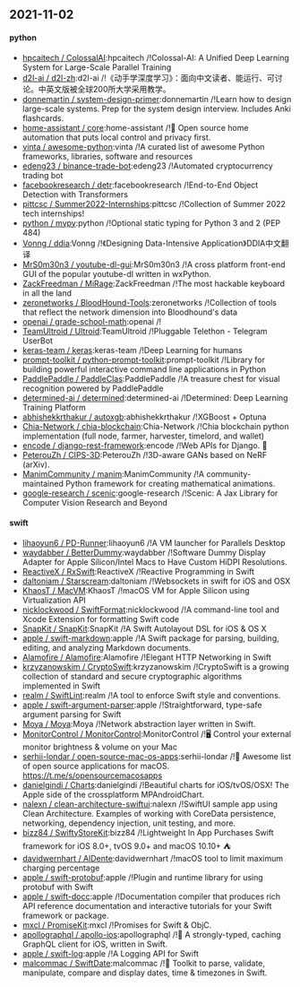 ## 2021-11-02

#### python
* [hpcaitech / ColossalAI](https://github.com/hpcaitech/ColossalAI):hpcaitech /!Colossal-AI: A Unified Deep Learning System for Large-Scale Parallel Training
* [d2l-ai / d2l-zh](https://github.com/d2l-ai/d2l-zh):d2l-ai /!《动手学深度学习》：面向中文读者、能运行、可讨论。中英文版被全球200所大学采用教学。
* [donnemartin / system-design-primer](https://github.com/donnemartin/system-design-primer):donnemartin /!Learn how to design large-scale systems. Prep for the system design interview. Includes Anki flashcards.
* [home-assistant / core](https://github.com/home-assistant/core):home-assistant /!🏡 Open source home automation that puts local control and privacy first.
* [vinta / awesome-python](https://github.com/vinta/awesome-python):vinta /!A curated list of awesome Python frameworks, libraries, software and resources
* [edeng23 / binance-trade-bot](https://github.com/edeng23/binance-trade-bot):edeng23 /!Automated cryptocurrency trading bot
* [facebookresearch / detr](https://github.com/facebookresearch/detr):facebookresearch /!End-to-End Object Detection with Transformers
* [pittcsc / Summer2022-Internships](https://github.com/pittcsc/Summer2022-Internships):pittcsc /!Collection of Summer 2022 tech internships!
* [python / mypy](https://github.com/python/mypy):python /!Optional static typing for Python 3 and 2 (PEP 484)
* [Vonng / ddia](https://github.com/Vonng/ddia):Vonng /!《Designing Data-Intensive Application》DDIA中文翻译
* [MrS0m30n3 / youtube-dl-gui](https://github.com/MrS0m30n3/youtube-dl-gui):MrS0m30n3 /!A cross platform front-end GUI of the popular youtube-dl written in wxPython.
* [ZackFreedman / MiRage](https://github.com/ZackFreedman/MiRage):ZackFreedman /!The most hackable keyboard in all the land
* [zeronetworks / BloodHound-Tools](https://github.com/zeronetworks/BloodHound-Tools):zeronetworks /!Collection of tools that reflect the network dimension into Bloodhound's data
* [openai / grade-school-math](https://github.com/openai/grade-school-math):openai /!
* [TeamUltroid / Ultroid](https://github.com/TeamUltroid/Ultroid):TeamUltroid /!Pluggable Telethon - Telegram UserBot
* [keras-team / keras](https://github.com/keras-team/keras):keras-team /!Deep Learning for humans
* [prompt-toolkit / python-prompt-toolkit](https://github.com/prompt-toolkit/python-prompt-toolkit):prompt-toolkit /!Library for building powerful interactive command line applications in Python
* [PaddlePaddle / PaddleClas](https://github.com/PaddlePaddle/PaddleClas):PaddlePaddle /!A treasure chest for visual recognition powered by PaddlePaddle
* [determined-ai / determined](https://github.com/determined-ai/determined):determined-ai /!Determined: Deep Learning Training Platform
* [abhishekkrthakur / autoxgb](https://github.com/abhishekkrthakur/autoxgb):abhishekkrthakur /!XGBoost + Optuna
* [Chia-Network / chia-blockchain](https://github.com/Chia-Network/chia-blockchain):Chia-Network /!Chia blockchain python implementation (full node, farmer, harvester, timelord, and wallet)
* [encode / django-rest-framework](https://github.com/encode/django-rest-framework):encode /!Web APIs for Django. 🎸
* [PeterouZh / CIPS-3D](https://github.com/PeterouZh/CIPS-3D):PeterouZh /!3D-aware GANs based on NeRF (arXiv).
* [ManimCommunity / manim](https://github.com/ManimCommunity/manim):ManimCommunity /!A community-maintained Python framework for creating mathematical animations.
* [google-research / scenic](https://github.com/google-research/scenic):google-research /!Scenic: A Jax Library for Computer Vision Research and Beyond

#### swift
* [lihaoyun6 / PD-Runner](https://github.com/lihaoyun6/PD-Runner):lihaoyun6 /!A VM launcher for Parallels Desktop
* [waydabber / BetterDummy](https://github.com/waydabber/BetterDummy):waydabber /!Software Dummy Display Adapter for Apple Silicon/Intel Macs to Have Custom HiDPI Resolutions.
* [ReactiveX / RxSwift](https://github.com/ReactiveX/RxSwift):ReactiveX /!Reactive Programming in Swift
* [daltoniam / Starscream](https://github.com/daltoniam/Starscream):daltoniam /!Websockets in swift for iOS and OSX
* [KhaosT / MacVM](https://github.com/KhaosT/MacVM):KhaosT /!macOS VM for Apple Silicon using Virtualization API
* [nicklockwood / SwiftFormat](https://github.com/nicklockwood/SwiftFormat):nicklockwood /!A command-line tool and Xcode Extension for formatting Swift code
* [SnapKit / SnapKit](https://github.com/SnapKit/SnapKit):SnapKit /!A Swift Autolayout DSL for iOS & OS X
* [apple / swift-markdown](https://github.com/apple/swift-markdown):apple /!A Swift package for parsing, building, editing, and analyzing Markdown documents.
* [Alamofire / Alamofire](https://github.com/Alamofire/Alamofire):Alamofire /!Elegant HTTP Networking in Swift
* [krzyzanowskim / CryptoSwift](https://github.com/krzyzanowskim/CryptoSwift):krzyzanowskim /!CryptoSwift is a growing collection of standard and secure cryptographic algorithms implemented in Swift
* [realm / SwiftLint](https://github.com/realm/SwiftLint):realm /!A tool to enforce Swift style and conventions.
* [apple / swift-argument-parser](https://github.com/apple/swift-argument-parser):apple /!Straightforward, type-safe argument parsing for Swift
* [Moya / Moya](https://github.com/Moya/Moya):Moya /!Network abstraction layer written in Swift.
* [MonitorControl / MonitorControl](https://github.com/MonitorControl/MonitorControl):MonitorControl /!🖥 Control your external monitor brightness & volume on your Mac
* [serhii-londar / open-source-mac-os-apps](https://github.com/serhii-londar/open-source-mac-os-apps):serhii-londar /!🚀 Awesome list of open source applications for macOS. https://t.me/s/opensourcemacosapps
* [danielgindi / Charts](https://github.com/danielgindi/Charts):danielgindi /!Beautiful charts for iOS/tvOS/OSX! The Apple side of the crossplatform MPAndroidChart.
* [nalexn / clean-architecture-swiftui](https://github.com/nalexn/clean-architecture-swiftui):nalexn /!SwiftUI sample app using Clean Architecture. Examples of working with CoreData persistence, networking, dependency injection, unit testing, and more.
* [bizz84 / SwiftyStoreKit](https://github.com/bizz84/SwiftyStoreKit):bizz84 /!Lightweight In App Purchases Swift framework for iOS 8.0+, tvOS 9.0+ and macOS 10.10+ ⛺
* [davidwernhart / AlDente](https://github.com/davidwernhart/AlDente):davidwernhart /!macOS tool to limit maximum charging percentage
* [apple / swift-protobuf](https://github.com/apple/swift-protobuf):apple /!Plugin and runtime library for using protobuf with Swift
* [apple / swift-docc](https://github.com/apple/swift-docc):apple /!Documentation compiler that produces rich API reference documentation and interactive tutorials for your Swift framework or package.
* [mxcl / PromiseKit](https://github.com/mxcl/PromiseKit):mxcl /!Promises for Swift & ObjC.
* [apollographql / apollo-ios](https://github.com/apollographql/apollo-ios):apollographql /!📱 A strongly-typed, caching GraphQL client for iOS, written in Swift.
* [apple / swift-log](https://github.com/apple/swift-log):apple /!A Logging API for Swift
* [malcommac / SwiftDate](https://github.com/malcommac/SwiftDate):malcommac /!🐔 Toolkit to parse, validate, manipulate, compare and display dates, time & timezones in Swift.
